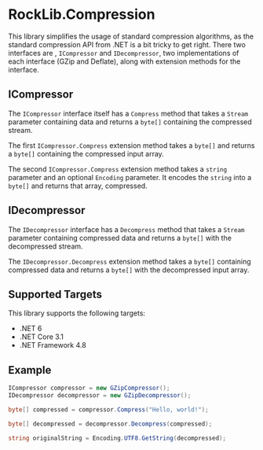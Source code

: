 # RockLib.Compression

This library simplifies the usage of standard compression algorithms, as the standard compression API from .NET is a bit tricky to get right. There two interfaces are , `ICompressor` and `IDecompressor`, two implementations of each interface (GZip and Deflate), along with extension methods for the interface.

 ## ICompressor

 The `ICompressor` interface itself has a `Compress` method that takes a `Stream` parameter containing data and returns a `byte[]` containing the compressed stream.

 The first `ICompressor.Compress` extension method takes a `byte[]` and returns a `byte[]` containing the compressed input array.

 The second `ICompressor.Compress` extension method takes a `string` parameter and an optional `Encoding` parameter. It encodes the `string` into a `byte[]` and returns that array, compressed.

 ## IDecompressor

 The `IDecompressor` interface has a `Decompress` method that takes a `Stream` parameter containing compressed data and returns a `byte[]` with the decompressed stream.

 The `IDecompressor.Decompress` extension method takes a `byte[]` containing compressed data and returns a `byte[]` with the decompressed input array.

 ## Supported Targets

 This library supports the following targets:
   - .NET 6
   - .NET Core 3.1
   - .NET Framework 4.8

 ## Example

 ```csharp
 ICompressor compressor = new GZipCompressor();
 IDecompressor decompressor = new GZipDecompressor();

 byte[] compressed = compressor.Compress("Hello, world!");

 byte[] decompressed = decompressor.Decompress(compressed);

 string originalString = Encoding.UTF8.GetString(decompressed);
 ```
